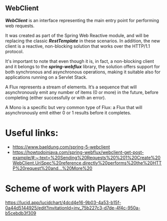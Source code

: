 ## WebClient

_**WebClient**_ is an interface representing the main entry point for performing web requests.

It was created as part of the Spring Web Reactive module, and will be replacing the classic _**RestTemplate**_ in these
scenarios. In addition, the new client is a reactive, non-blocking solution that works over the HTTP/1.1 protocol.

It's important to note that even though it is, in fact, a non-blocking client and it belongs to the _**spring-webflux**_
library, the solution offers support for both synchronous and asynchronous operations, making it suitable also for
applications running on a Servlet Stack.

A Flux represents a stream of elements. It’s a sequence that will asynchronously emit any number of items (0 or more) in
the future, before completing (either successfully or with an error).

A Mono is a specific but very common type of Flux: a Flux that will asynchronously emit either 0 or 1 results before it
completes.

# Useful links:

- https://www.baeldung.com/spring-5-webclient
- https://howtodoinjava.com/spring-webflux/webclient-get-post-example/#:~:text=%20Sending%20Requests%20%201%20Create%20WebClient.UriSpec%20reference,directly%20performs%20the%20HTTP%20request%20and...%20More%20

# Scheme of work with Players API

https://lucid.app/lucidchart/4dcd4e16-9b03-4a53-b15f-0a44d5144925/edit?invitationId=inv_75b227c3-d7de-4f4c-950a-b5cebdb3f309
